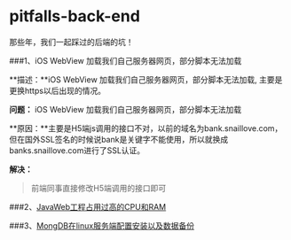 # pitfalls-back-end
那些年，我们一起踩过的后端的坑！

###1、iOS WebView 加载我们自己服务器网页，部分脚本无法加载

**描述：**iOS WebView 加载我们自己服务器网页，部分脚本无法加载, 主要是更换https以后出现的情况。   

**问题：** iOS WebView 加载我们自己服务器网页，部分脚本无法加载

**原因：**主要是H5端js调用的接口不对，以前的域名为bank.snaillove.com，但在国外SSL签名的时候说bank是关键字不能使用，所以就换成banks.snaillove.com进行了SSL认证。   

**解决：**   
>前端同事直接修改H5端调用的接口即可

###2、[JavaWeb工程占用过高的CPU和RAM](https://github.com/JauYang/pitfalls-back-end/blob/master/JauYang/JavaWeb%E5%B7%A5%E7%A8%8B%E5%8D%A0%E7%94%A8%E8%BF%87%E9%AB%98%E7%9A%84CPU%E5%92%8CRAM.md)

###3、[MongDB在linux服务端配置安装以及数据备份](https://github.com/xianglingchuan/pitfalls-back-end/blob/master/mongodb-install/mongodb%E5%9C%A8linux%E7%8E%AF%E5%A2%83%E4%B8%8B%E5%AE%89%E8%A3%85%E9%85%8D%E7%BD%AE.md)
